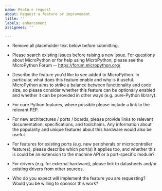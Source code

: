 ```yaml
---
name: Feature request
about: Request a feature or improvement
title: ''
labels: enhancement
assignees: ''

---
```


* Remove all placeholder text below before submitting.

* Please search existing issues before raising a new issue. For questions about MicroPython or for help using MicroPython, please see the MicroPython Forum -- https://forum.micropython.org/

* Describe the feature you'd like to see added to MicroPython. In particular, what does this feature enable and why is it useful. MicroPython aims to strike a balance between functionality and code size, so please consider whether this feature can be optionally enabled and whether it can be provided in other ways (e.g. pure-Python library).

* For core Python features, where possible please include a link to the relevant PEP.

* For new architectures / ports / boards, please provide links to relevant documentation, specifications, and toolchains. Any information about the popularity and unique features about this hardware would also be useful.

* For features for existing ports (e.g. new peripherals or microcontroller features), please describe which port(s) it applies too, and whether this is could be an extension to the machine API or a port-specific module?

* For drivers (e.g. for external hardware), please link to datasheets and/or existing drivers from other sources.

* Who do you expect will implement the feature you are requesting? Would you be willing to sponsor this work?
